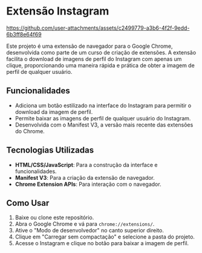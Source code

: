 # Extensão Instagram


https://github.com/user-attachments/assets/c2499779-a3b6-4f2f-9edd-6b3ff8e64f69



Este projeto é uma extensão de navegador para o Google Chrome, desenvolvida como parte de um curso de criação de extensões. A extensão facilita o download de imagens de perfil do Instagram com apenas um clique, proporcionando uma maneira rápida e prática de obter a imagem de perfil de qualquer usuário.

## Funcionalidades

- Adiciona um botão estilizado na interface do Instagram para permitir o download da imagem de perfil.
- Permite baixar as imagens de perfil de qualquer usuário do Instagram.
- Desenvolvida com o Manifest V3, a versão mais recente das extensões do Chrome.

## Tecnologias Utilizadas

- **HTML/CSS/JavaScript**: Para a construção da interface e funcionalidades.
- **Manifest V3**: Para a criação da extensão de navegador.
- **Chrome Extension APIs**: Para interação com o navegador.

## Como Usar

1. Baixe ou clone este repositório.
2. Abra o Google Chrome e vá para `chrome://extensions/`.
3. Ative o "Modo de desenvolvedor" no canto superior direito.
4. Clique em "Carregar sem compactação" e selecione a pasta do projeto.
5. Acesse o Instagram e clique no botão para baixar a imagem de perfil.
